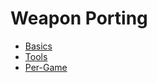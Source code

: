 # Weapon Porting

- [Basics](/tutorials/weaponporting/basics)
- [Tools](/tutorials/weaponporting/tools-programs)
- [Per-Game](/tutorials/weaponporting/per-game)